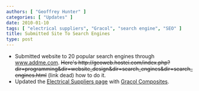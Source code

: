 ```yaml
---
authors: [ "Geoffrey Hunter" ]
categories: [ "Updates" ]
date: 2010-01-10
tags: [ "electrical suppliers", "Gracol", "search engine", "SEO" ]
title: Submitted Site To Search Engines
type: post
---
```


<ul>
  <li>Submitted website to 20 popular search engines through <a href="http://www.addme.com/" target="_blank">www.addme.com</a>. <del>Here's http://geoweb.hostei.com/index.php?dir=programming&dir=website_design&dir=search_engines&dir=search_engines.html</del> (link dead) how to do it.</li>
  <li>Updated the <a href="/electronics/general/electrical-suppliers/">Electrical Suppliers page</a> with <a href="https://www.gracolcomposites.co.nz/">Gracol Composites</a>.</li>
</ul>

